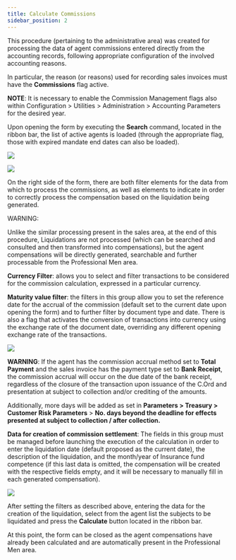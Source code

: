 ```yaml
---
title: Calculate Commissions 
sidebar_position: 2
---
```


This procedure (pertaining to the administrative area) was created for processing the data of agent commissions entered directly from the accounting records, following appropriate configuration of the involved accounting reasons.

In particular, the reason (or reasons) used for recording sales invoices must have the **Commissions** flag active.

**NOTE**: It is necessary to enable the Commission Management flags also within Configuration > Utilities > Administration > Accounting Parameters for the desired year.

Upon opening the form by executing the **Search** command, located in the ribbon bar, the list of active agents is loaded (through the appropriate flag, those with expired mandate end dates can also be loaded).

![](/img/it-it/finance-area/professional-men/procedures/calculate-commissions/image01.png)

![](/img/it-it/finance-area/professional-men/procedures/calculate-commissions/image02.png)

On the right side of the form, there are both filter elements for the data from which to process the commissions, as well as elements to indicate in order to correctly process the compensation based on the liquidation being generated.

WARNING:

Unlike the similar processing present in the sales area, at the end of this procedure, Liquidations are not processed (which can be searched and consulted and then transformed into compensations), but the agent compensations will be directly generated, searchable and further processable from the Professional Men area.

**Currency Filter**: allows you to select and filter transactions to be considered for the commission calculation, expressed in a particular currency.

**Maturity value filter**: the filters in this group allow you to set the reference date for the accrual of the commission (default set to the current date upon opening the form) and to further filter by document type and date. There is also a flag that activates the conversion of transactions into currency using the exchange rate of the document date, overriding any different opening exchange rate of the transactions.

![](/img/it-it/finance-area/professional-men/procedures/calculate-commissions/image03.png)

**WARNING**: If the agent has the commission accrual method set to **Total Payment** and the sales invoice has the payment type set to **Bank Receipt**, the commission accrual will occur on the due date of the bank receipt, regardless of the closure of the transaction upon issuance of the C.Ord and presentation at subject to collection and/or crediting of the amounts.

Additionally, more days will be added as set in **Parameters > Treasury > Customer Risk Parameters** > **No. days beyond the deadline for effects presented at subject to collection / after collection.** 

**Data for creation of commission settlement**: The fields in this group must be managed before launching the execution of the calculation in order to enter the liquidation date (default proposed as the current date), the description of the liquidation, and the month/year of Insurance fund competence (if this last data is omitted, the compensation will be created with the respective fields empty, and it will be necessary to manually fill in each generated compensation).

![](/img/it-it/finance-area/professional-men/procedures/calculate-commissions/image04.png)

After setting the filters as described above, entering the data for the creation of the liquidation, select from the agent list the subjects to be liquidated and press the **Calculate** button located in the ribbon bar.

At this point, the form can be closed as the agent compensations have already been calculated and are automatically present in the Professional Men area.